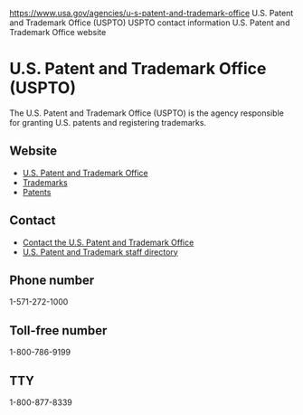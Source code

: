 

https://www.usa.gov/agencies/u-s-patent-and-trademark-office
U.S. Patent and Trademark Office (USPTO)
USPTO contact information
U.S. Patent and Trademark Office website

U.S. Patent and Trademark Office (USPTO)
========================================

The U.S. Patent and Trademark Office (USPTO) is the agency responsible for granting U.S. patents and registering trademarks.

Website
-------

* [U.S. Patent and Trademark Office](https://www.uspto.gov/)
* [Trademarks](https://www.uspto.gov/trademarks)
* [Patents](https://www.uspto.gov/patents)

Contact
-------

* [Contact the U.S. Patent and Trademark Office](https://www.uspto.gov/about-us/contact-us)
* [U.S. Patent and Trademark staff directory](https://portal.uspto.gov/EmployeeSearch/)

Phone number
------------

1-571-272-1000

Toll-free number
----------------

1-800-786-9199

TTY
---

1-800-877-8339
